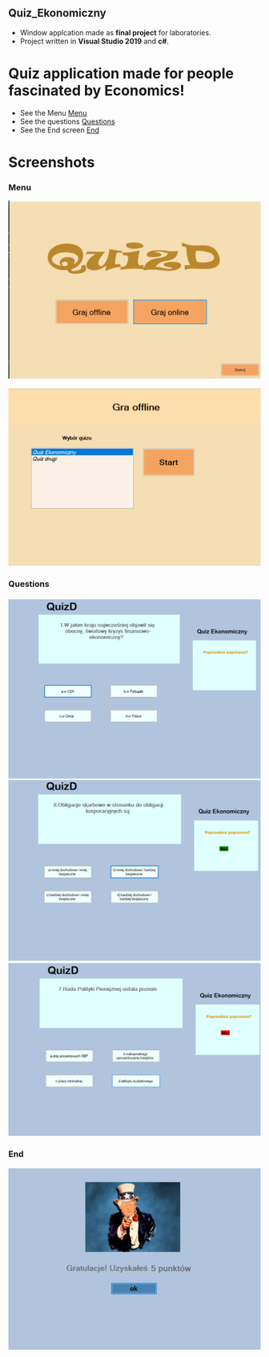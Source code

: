 ## Quiz_Ekonomiczny
* Window applcation made as **final project** for laboratories.
* Project written in **Visual Studio 2019** and **c#**.

# Quiz application made for people fascinated by Economics!

* See the Menu
[Menu](#Menu)
* See the questions
[Questions](#Questions)
* See the End screen
[End](#End)
 

# Screenshots
### Menu
![Menu](https://github.com/FSzczepanski/Quiz_Ekonomiczny/blob/master/Menu.png?raw=true)

![Menu2](https://github.com/FSzczepanski/Quiz_Ekonomiczny/blob/master/Menu2.png?raw=true)

### Questions
![Questions](https://github.com/FSzczepanski/Quiz_Ekonomiczny/blob/master/questions.png?raw=true)
![Questions2](https://github.com/FSzczepanski/Quiz_Ekonomiczny/blob/master/questions2.png?raw=true)
![Questions3](https://github.com/FSzczepanski/Quiz_Ekonomiczny/blob/master/questions3.png?raw=true)

### End
![End](https://github.com/FSzczepanski/Quiz_Ekonomiczny/blob/master/End.png?raw=true)
